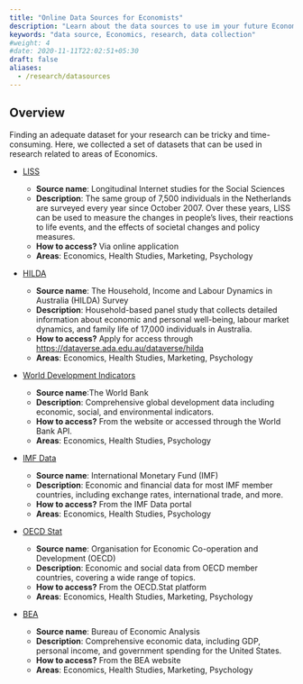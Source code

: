 ```yaml
---
title: "Online Data Sources for Economists"
description: "Learn about the data sources to use im your future Economic research"
keywords: "data source, Economics, research, data collection"
#weight: 4
#date: 2020-11-11T22:02:51+05:30
draft: false
aliases:
  - /research/datasources
---
```


## Overview
Finding an adequate dataset for your research can be tricky and time-consuming. Here, we collected a set of datasets that can be used in research related to areas of Economics.


- [LISS](https://www.lissdata.nl) 
    - **Source name**: Longitudinal Internet studies for the Social Sciences
    - **Description**: The same group of 7,500 individuals in the Netherlands are surveyed every year since October 2007. Over these years, LISS can be used to measure the changes in people’s lives, their reactions to life events, and the effects of societal changes and policy measures.
    - **How to access?** Via online application
    - **Areas**: Economics, Health Studies, Marketing, Psychology


- [HILDA](https://melbourneinstitute.unimelb.edu.au/hilda)
  - **Source name**: The Household, Income and Labour Dynamics in Australia (HILDA) Survey
  - **Description**: Household-based panel study that collects detailed information about economic and personal well-being, labour market dynamics, and family life of 17,000 individuals in Australia.
  - **How to access?** Apply for access through https://dataverse.ada.edu.au/dataverse/hilda
  - **Areas**: Economics, Health Studies, Marketing, Psychology


- [World Development Indicators](https://data.worldbank.org/indicator)
  -  **Source name**:The World Bank
  - **Description**: Comprehensive global development data including economic, social, and environmental indicators.
  - **How to access?** From the website or accessed through the World Bank API.
  - **Areas**: Economics, Health Studies, Psychology


- [IMF Data](https://data.imf.org/)
   - **Source name**: International Monetary Fund (IMF)
   - **Description**: Economic and financial data for most IMF member countries, including exchange rates, international trade, and more.
   - **How to access?** From the IMF Data portal
   - **Areas**: Economics, Health Studies, Psychology


- [OECD Stat](https://data.oecd.org/) 
  -  **Source name**: Organisation for Economic Co-operation and Development (OECD)
  - **Description**: Economic and social data from OECD member countries, covering a wide range of topics.
  - **How to access?** From the OECD.Stat platform
  - **Areas**: Economics, Health Studies, Marketing, Psychology


- [BEA](https://www.bea.gov/data/gdp)
  -  **Source name**: Bureau of Economic Analysis
  - **Description**: Comprehensive economic data, including GDP, personal income, and government spending for the United States.
  - **How to access?** From the BEA website
  - **Areas**: Economics, Health Studies, Marketing, Psychology